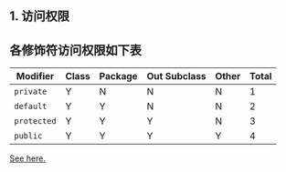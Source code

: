## 1. 访问权限
各修饰符访问权限如下表
--------
|Modifier|Class|Package|Out Subclass|Other|Total|
|--|--|--|--|--|--|
|`private`|Y|N|N|N|1|
|`default`|Y|Y|N|N|2|
|`protected`|Y|Y|Y|N|3|
|`public`|Y|Y|Y|Y|4|

[See here.](https://docs.oracle.com/javase/tutorial/java/javaOO/accesscontrol.html)
